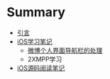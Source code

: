 # Summary

* [引言](README.md)
* [iOS学习笔记](介绍.md)
   * [微博个人界面导航栏的处理](微博个人界面导航栏研究.md)
   * 2XMPP学习
* [iOS源码阅读笔记](源码阅读笔记介绍.md)

